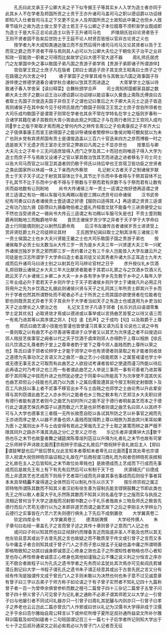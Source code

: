 <!-- { "loadSidebar": true } -->
　　孔氏曰此文承王子公卿大夫之子下似专据王子等其实乡人入学为造士者亦同于此其乡人不在学者及邦国所贡之士贡于王亦升诸司马盖司马之职以德诏爵以功诏禄即知凡入仕者皆司马主之下文更不见乡人及邦国所贡之士故知此中兼之也但乡人旣卑节级升之故为选士俊士至于造士若王子与公卿之子本位旣尊不须积渐学业既成即为造士于是大乐正总论此造士以告于王升诸司马也
　　庐陵胡氏铨曰论贤者告于王则不贤者固不告矣后世防士于王庭不论人材贤否皆授以官非古论贤之义也
　　按学者九年大成知类通达强立而不反然后得升诸司马司马又论其贤者以告于王而官之爵之而不贤者不得与焉则其人必可以为公卿大夫位之于朝佐天子治平之业非知效一官能效一职者之可得而比矣故学记曰大德不官大道不器
　　周礼师氏居虎门之左掌国中失之事以敎国子弟凡国之贵游子弟学焉【贵游子弟即诸子所谓游倅】
　　宫伯掌王宫之士庶子凡在版者【郑曰士谓适子庶子其支庶王昭禹曰士庶子之守在路寝之内次舍之中】
　　诸子掌国子之倅掌其戒令与其敎治凡国之政事国子存游倅使之修德学道春合诸学秋合诸射以攷其艺而进退之
　　大胥掌学士之版以待致诸子春入学舍采【读曰释菜】合舞秋颁学合声
　　司士周知邦国都家县鄙之数卿大夫士庶子之数以诏王治以德诏爵以功诏禄以能诏事以久奠食止斋陈氏傅良曰古者取士先国子次俊造夫国子非但王子之谓也记曰羣后之大子卿大夫元士之适子皆造焉则诸侯子在其中矣今见于经师氏居虎门敎国子则宿卫王宫之士庶子宫伯所领者也大司乐成均敎国子是谓胄子则常在学者也其余不常在学特名在学士之版则岁春秋一合诸学其籍在诸子其敎则大胥小胥由此观之列国之子与在周行者同卫王宫同入成均同学士之版于斯取才焉而用之曾何内外之辨传言周公之子伯禽康叔之子牟齐大公之子伋俱事康王而宣王欲得国子之能训导诸侯者樊穆仲以鲁侯对略可覩矣犹以为未广也则乡党有宾贤邦国有贡士是谓俊造盖以三百六十官迭来四方之彦而博极一时之选是故天下无遗才而王室亦无世官之弊故曰凡周之士不显亦世也
　　按羣后与卿大夫元士之子年十三无问适庶皆得入虎门之学及其二十而冠也则唯适子得入大学为造士而庶子不与焉故又设诸子之官以掌其敎治攷其艺而进退之进者移名于司士司士以告大司马而官之以宿卫其退者则仍敎于师氏以待后举也王宫宿卫皆功臣之世贤者之类此国家所以休戚一体上下亲而内外察欤
　　礼记射义古者天子之制诸侯岁献贡士于天子天子试之于射宫其容体比于礼其节比于乐而中多者得与于祭其容体不比于礼其节不比于乐而中少者不得与于祭数与于祭而君有庆数不与于祭而君有让数有庆而益地数有让则削地
　　尚书大传诸侯三年一贡士一适谓之攸好徳再适谓之贤贤三适谓之有功一赐以车服弓矢再赐以秬鬯三赐以虎贲号曰命诸侯
　　汉书武帝纪有司奏议曰古者诸侯贡士壹适谓之好德【服防曰适得其人】再适谓之贤贤三适谓之有功乃加九锡【臣瓒曰九锡备物伯者之盛礼齐桓晋文犹不能备今三进贤便受之似不然也当受进贤之一锡尚书大传云三适谓之有功赐以车服弓矢是也】不贡士壹则黜爵再则黜地三而黜爵地毕矣
　　食货志诸侯岁贡少学之异者于天子学于大学命曰造士行同能偶则别之以射然后爵命焉
　　后汉书左雄传古者诸侯岁贡士进贤受上赏非贤贬爵土升之司徒辨论其材
　　王氏困学纪闻曰取士之制其涂有三诸侯三年一贡士侯国之士也乡大夫兴贤能王畿之士也大司乐敎国子国之贵游子弟也
　　按诸侯每岁必贡士似太数当从大传三岁一贡为是乡大夫三年一兴贤遂大夫三年一兴甿外诸侯岂独岁岁贡之邪然即三岁一贡约畧计之有三千余人岂能皆入大学左雄云升之司徒是也汉志所谓学于大学命曰造士者盖司徒又论其秀者升诸大乐正耳造士九年大成而后升诸司马曰进士别之以射其在司马辨论官材之日乎
　　彦升按仪礼乡饮酒礼郑目録云诸侯之乡大夫三年大比献贤者能者于其君以礼賔之与之饮酒乡饮酒义孔疏云天子六乡诸侯三乡卿二乡大夫一乡乡各有学乡学乡先生敎于乡中之人每年入学三年业成必升于君若天子乡则升学士于天子若诸侯乡则升学士于诸侯凡升必用正月将用升之先为乡饮酒之礼据此则诸侯兴贤与天子之礼同其三年所贡士即其兴于乡而升于学者也然其所谓野处而不昵者必不止于所贡之士而其国亦欲使贤者在位能者在职也则既贡其尤异者于天子其余升于大学者当如天子之有造士也或遂用为乡吏当如天子之出使长之入使治之也
　　礼记文王世子凡语于郊者【长乐刘氏曰语谓萃集学士定其优劣】必取贤敛才焉或以德进或以事举或以言扬曲艺皆誓之以待又语三而一有焉乃进其等以其序谓之郊人【句】逺【去声】之于成均【句】以及取爵于上尊也
　　郑氏曰曲艺谓小技能也誓谨也皆使谨习其事又语为后复论说也三说之中有一善则取之以有曲艺不必尽善进等谓进于众学者又以其艺为次序逺之者不曰俊选曰郊人贱技艺俟事官之阙者以代之天子饮酒于虞庠则郊人亦得酌于上尊以相旅【徐氏曰凡饮酒之礼尊者酌于堂上之尊卑者酌于堂下之尊今郊人虽贱而酌上尊所以荣之也】陈氏曰语于郊者论辨学士才能于郊学之中也有贤德者则录取之有才能者则收敛之道德为先事功次之言语又次之曲艺一曲之艺小小技能若医卜之属誓戒谨也学士中或无德无事无言之可取而有此曲艺之人欲投试考课者皆却之使退而谨习所能以待后此再语之时乃考评之也三而一有者谓此曲艺之人举说三事而一事有可善者乃进其等即于其同等之中拔而升进之也然犹必使之于同辈中以所能高下为次序使不混其优劣也曲艺郑但云小技能也孔疏乃以为医卜之属后儒皆遵其说今按王制祝史射御医卜及百工凡执技以事上者不贰事不移官出乡不与士齿贱之也郊学之士由论秀以升此辈安得与其列窃谓此曲艺之人亦乡所兴之能者也乡三物之敎本有六艺郑注乡大夫职曰贤有德行者能有道艺者则今之曲艺为初时所兴之能不足于德行者明矣盖艺而本之于德行此之谓道艺保氏养国子以道而敎之六艺是也非然者则谓之曲艺名曰郊人以其终不可与入大学也德事言三者旣一无所长故愿自贬以各试其所防之艺以补事官之阙而先王亦进而序之使人以器不求备也郊人虽贱而犹得酌上尊以相旅为其由宾兴来耳如果为医卜之属则出乡不与士齿安得有若此之荣哉先王之于士取之甚寛而辨之甚严旣不限其同升之路亦不淆其流品之分仁之至义之尽也
　　乐记乐者非谓黄钟大吕歌干扬也乐之末节也故童者舞之铺筵席陈尊俎列笾豆以升降为礼者礼之末节也故有司掌之乐师辨乎声诗故北面而宗祝辨乎宗庙之礼故后尸商祝辨乎丧礼故后主人【郑曰谓鼓琴瑟也后尸居后赞礼仪此言知本者尊知末者卑孔曰北面而言其处卑也宗谓宗人祝谓大祝但辨晓宗庙诏相之礼故在尸后商祝谓习商礼而为祝者但辨晓死丧摈相之礼故在主人之后皆知礼之末节故位处卑贱也】是故德成而上艺成而下行成而先事成而后是故先王有上有下有先有后然后可以有制于天下也
　　庆源辅氏广曰德成而上非遗其艺也艺成而下则局于艺者耳行成而先非废其事也事成而后则役于事者耳本末具举精麤不废得道之全体然后可以制礼作乐以示天下
　　按乐师宗祝之属正郊特牲所谓陈其数而不知其义者汉初有徐生善为容制氏能言铿锵鼓舞之节即此类也先王之所以敎人者莫大乎礼乐然陈其数而不知其义则名虽在学士之版而实与执技之流相近曾何当于大学之道哉而况射御书数之小于礼乐者哉故乡三物及师氏之敎皆先德行而后六艺苟无德行以为之本即非道艺而谓之曲艺故下之后之李刚主大学辨业乃云德行之实事皆在六艺六艺失则德行俱失上下先后不成倒置欤
　　大学翼真卷二
　　钦定四库全书
　　大学翼真卷三
　　德清胡渭撰
　　大学经传撰人
　　朱子章句曰右经一章盖孔子之言而曾子述之其传十章则曾子之意而门人记之也
　　或问曰子何以知其然也曰正经辞约而理备言近而指逺非圣人不能及也然以其无他左验且意其或出于古昔先民之言也故疑之而不敢质至于传文或引曾子之言而又多与中庸孟子者合则知其成于曾子门人之手而子思以授孟子无疑也盖中庸之所谓明善即格物致知之功其曰诚身即诚意正心修身之效也孟子之所谓知性者物格也尽心者知至也存心养性修身者诚意正心修身也其他如谨独之云不慊之说义利之分恒言之序亦无不脗合者故程子以为孔氏之遗书学者之先务而论孟犹处其次焉亦可见矣阎氏若璩潜丘劄记曰大学一书程子谓孔氏之遗书朱子谓正经意其或出于古昔先民之言又分有经有传洵是独谓传文成于曾氏门人之手则未敢以为决然也何也朱子意不过见诚意章有曾子曰三字以古弟子于师方称子如论语之于有子曾子实然者不知礼记四十九篇称曾子者一百一为曾申余俱曾参析而数之檀弓二篇曾子四十三杂记二篇曾子五曾子问曾子四十祭义曾子八可见曾子为记礼者之通称不必弟子谓其师若又以大学止一引曾子曰与他屡引者不同试问礼器亦只一引曾子曰周礼其犹醵与内则亦只一引曾子曰孝子之养老也云云岂此二篇亦曾氏门人作邪或曰世以礼记为汉儒书大学得非成于汉儒之手乎余曰否尔雅始自周公释言以下或仲尼所增子夏所足叔孙通所益梁文所补尔雅释训篇载及如切如磋者十二句班固谓记百三十一篇七十子后学者所记则知大学出于七十子之后叔孙通梁文之前必矣若必以为曾子门人记者吾无征
